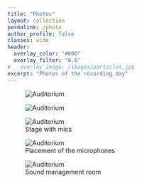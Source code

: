 ```yaml
---
title: "Photos"
layout: collection
permalink: /photo
author_profile: false
classes: wide
header:
  overlay_color: "#000"
  overlay_filter: "0.6"
#   overlay_image: /images/particles.jpg
excerpt: "Photos of the recording day"
---
```


<html>  
<!-- <span style="color:red"><b>Warning: Due to authorization issues, we are not able yet to provide all the images. </b> </span> -->

<div id="container">
  <div id="left-column">
<figure>
<img src="/images/P1200908.JPG"
     alt="Auditorium"/>
<!-- <figcaption>Stage with mics</figcaption> -->
</figure>

<figure>
<img src="/images/P1200910.JPG"
     alt="Auditorium"/>
<!-- <figcaption>Auditorium</figcaption> -->
</figure>

<figure>
<img src="/images/P1200916.JPG"
     alt="Auditorium"/>
<figcaption>Stage with mics</figcaption>
</figure>



</div>
<div id="right-column">

<figure>
<img src="/images/P1200858.JPG"
     alt="Auditorium"/>
<figcaption>Placement of the microphones</figcaption>
</figure>

<figure>
<img src="/images/P1200854.JPG"
     alt="Auditorium"/>
<figcaption>Sound management room</figcaption>
</figure>

</div>
</div>
</html>